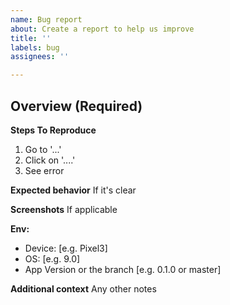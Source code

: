 ```yaml
---
name: Bug report
about: Create a report to help us improve
title: ''
labels: bug
assignees: ''

---
```


**Overview (Required)**
- 

**Steps To Reproduce**

1. Go to '...'
2. Click on '....'
4. See error

**Expected behavior**
If it's clear

**Screenshots**
If applicable

**Env:**
 - Device: [e.g. Pixel3]
 - OS: [e.g. 9.0]
 - App Version or the branch [e.g. 0.1.0 or master]

**Additional context**
Any other notes
